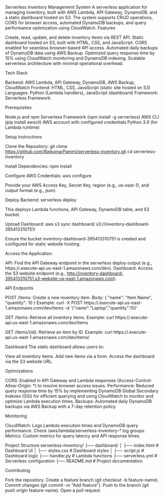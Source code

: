 Serverless Inventory Management System
A serverless application for managing inventory, built with AWS Lambda, API Gateway, DynamoDB, and a static dashboard hosted on S3. The system supports CRUD operations, CORS for browser access, automated DynamoDB backups, and query performance optimization using CloudWatch.
Features

Create, read, update, and delete inventory items via REST API.
Static dashboard hosted on S3, built with HTML, CSS, and JavaScript.
CORS enabled for seamless browser-based API access.
Automated daily backups of DynamoDB data using AWS Backup.
Optimized query response time by 15% using CloudWatch monitoring and DynamoDB indexing.
Scalable serverless architecture with minimal operational overhead.

Tech Stack

Backend: AWS Lambda, API Gateway, DynamoDB, AWS Backup, CloudWatch
Frontend: HTML, CSS, JavaScript (static site hosted on S3)
Languages: Python (Lambda handlers), JavaScript (dashboard)
Framework: Serverless Framework

Prerequisites

Node.js and npm
Serverless Framework (npm install -g serverless)
AWS CLI (pip install awscli)
AWS account with configured credentials
Python 3.9 (for Lambda runtime)

Setup Instructions

Clone the Repository:
git clone https://github.com/RajkumarPammi/serverless-inventory.git
cd serverless-inventory


Install Dependencies:
npm install


Configure AWS Credentials:
aws configure

Provide your AWS Access Key, Secret Key, region (e.g., us-east-1), and output format (e.g., json).

Deploy Backend:
serverless deploy

This deploys Lambda functions, API Gateway, DynamoDB table, and S3 bucket.

Upload Dashboard:
aws s3 sync dashboard/ s3://inventory-dashboard-395413310751/

Ensure the bucket inventory-dashboard-395413310751 is created and configured for static website hosting.

Access the Application:

API: Find the API Gateway endpoint in the serverless deploy output (e.g., https://<api-id>.execute-api.us-east-1.amazonaws.com/dev).
Dashboard: Access the S3 website endpoint (e.g., http://inventory-dashboard-395413310751.s3-website-us-east-1.amazonaws.com).



API Endpoints

POST /items: Create a new inventory item.
Body: { "name": "Item Name", "quantity": 10 }
Example: curl -X POST https://<api-id>.execute-api.us-east-1.amazonaws.com/dev/items -d '{"name":"Laptop","quantity":10}'


GET /items: Retrieve all inventory items.
Example: curl https://<api-id>.execute-api.us-east-1.amazonaws.com/dev/items


GET /items/{id}: Retrieve an item by ID.
Example: curl https://<api-id>.execute-api.us-east-1.amazonaws.com/dev/items/<item-id>



Dashboard
The static dashboard allows users to:

View all inventory items.
Add new items via a form.
Access the dashboard via the S3 website URL.

Optimizations

CORS: Enabled in API Gateway and Lambda responses (Access-Control-Allow-Origin: *) to resolve browser access issues.
Performance: Reduced query response time by 15% by implementing DynamoDB Global Secondary Indexes (GSI) for efficient querying and using CloudWatch to monitor and optimize Lambda execution times.
Backups: Automated daily DynamoDB backups via AWS Backup with a 7-day retention policy.

Monitoring

CloudWatch: Logs Lambda execution times and DynamoDB query performance. Check /aws/lambda/serverless-inventory-* log groups.
Metrics: Custom metrics for query latency and API response times.

Project Structure
serverless-inventory/
├── dashboard/
│   ├── index.html    # Dashboard UI
│   ├── styles.css    # Dashboard styles
│   ├── script.js     # Dashboard logic
├── handler.py        # Lambda functions
├── serverless.yml    # Serverless configuration
├── README.md         # Project documentation

Contributing

Fork the repository.
Create a feature branch (git checkout -b feature-name).
Commit changes (git commit -m "Add feature").
Push to the branch (git push origin feature-name).
Open a pull request.
